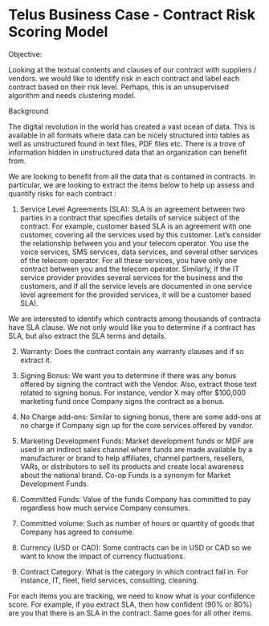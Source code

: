# Telus Business Case - Contract Risk Scoring Model

Objective:

Looking at the textual contents and clauses of our contract with suppliers / vendors. we would like to identify risk in each contract and label each contract based on their risk level. Perhaps, this is an unsupervised algorithm and needs clustering model.

Background

The digital revolution in the world has created a vast ocean of data. This is available in all formats where data can be nicely structured into tables as well as unstructured found in text files, PDF files etc. There is a trove of information hidden in unstructured data that an organization can benefit from.

We are looking to benefit from all the data that is contained in contracts. In particular, we are looking to extract the items below to help up assess and quantify risks for each contract :

1) Service Level Agreements (SLA): SLA is an agreement between two parties in a contract that specifies details of service subject of the contract. For example, customer based SLA is an agreement with one customer, covering all the services used by this customer. Let’s consider the relationship between you and your telecom operator. You use the voice services, SMS services, data services, and several other services of the telecom operator. For all these services, you have only one contract between you and the telecom operator. Similarly, if the IT service provider provides several services for the business and the customers, and if all the service levels are documented in one service level agreement for the provided services, it will be a customer based SLA).

We are interested to identify which contracts among thousands of contracta have SLA clause. We not only would like you to determine if a contract has SLA, but also extract the SLA terms and details.

2) Warranty: Does the contract contain any warranty clauses and if so extract it.

3) Signing Bonus: We want you to determine if there was any bonus offered by signing the contract with the Vendor. Also, extract those text related to signing bonus. For instance, vendor X may offer $100,000 marketing fund once Company signs the contract as a bonus.

4) No Charge add-ons: Similar to signing bonus, there are some add-ons at no charge if Company sign up for the core services offered by vendor.

5) Marketing Development Funds: Market development funds or MDF are used in an indirect sales channel where funds are made available by a manufacturer or brand to help affiliates, channel partners, resellers, VARs, or distributors to sell its products and create local awareness about the national brand. Co-op Funds is a synonym for Market Development Funds.

6) Committed Funds: Value of the funds Company has committed to pay regardless how much service Company consumes.

7) Committed volume: Such as number of hours or quantity of goods that Company has agreed to consume.

8) Currency (USD or CAD): Some contracts can be in USD or CAD so we want to know the impact of currency fluctuations.

9) Contract Category: What is the category in which contract fall in. For instance, IT, fleet, field services, consulting, cleaning.

For each items you are tracking, we need to know what is your confidence score. For example, if you extract SLA, then how confident (90% or 80%) are you that there is an SLA in the contract. Same goes for all other items.

